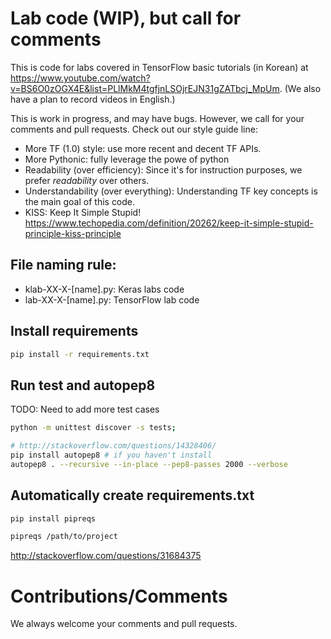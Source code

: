 # Lab code (WIP), but call for comments
This is code for labs covered in TensorFlow basic tutorials (in Korean) at https://www.youtube.com/watch?v=BS6O0zOGX4E&list=PLlMkM4tgfjnLSOjrEJN31gZATbcj_MpUm. 
(We also have a plan to record videos in English.)

This is work in progress, and may have bugs. 
However, we call for your comments and pull requests. Check out our style guide line:

* More TF (1.0) style: use more recent and decent TF APIs.
* More Pythonic: fully leverage the powe of python
* Readability (over efficiency): Since it's for instruction purposes, we prefer *readability* over others.  
* Understandability (over everything): Understanding TF key concepts is the main goal of this code.
* KISS: Keep It Simple Stupid! https://www.techopedia.com/definition/20262/keep-it-simple-stupid-principle-kiss-principle
 
## File naming rule:

* klab-XX-X-[name].py: Keras labs code
* lab-XX-X-[name].py: TensorFlow lab code

## Install requirements
```bash
pip install -r requirements.txt
```

## Run test and autopep8
TODO: Need to add more test cases

```bash
python -m unittest discover -s tests;

# http://stackoverflow.com/questions/14328406/
pip install autopep8 # if you haven't install
autopep8 . --recursive --in-place --pep8-passes 2000 --verbose
```
## Automatically create requirements.txt

```bash
pip install pipreqs

pipreqs /path/to/project
```
http://stackoverflow.com/questions/31684375

# Contributions/Comments
We always welcome your comments and pull requests.
